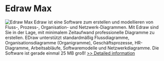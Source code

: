 # Edraw Max
![Edraw Max](https://mycommerce.akamaized.net/api/pimages/P300168648/BIG/300168648.GIF)
Edraw ist eine Software zum erstellen und modellieren von Fluss-, Prozess-, Organisation- und Netzwerk-Diagrammen. Mit Edraw sind Sie in der Lage, mit minimalem Zeitaufwand professionelle Diagramme zu erstellen. EDraw unterstützt standardmäßig Flussdiagramme, Organisationsdiagramme (Organigramme), Geschäftsprozesse, HR-Diagramme, Arbeitsabläufe, Softwaremodelle und Netzwerkdiagramme. Die Software ist gerade einmal 25 MB groß!
[>> Detailed information](https://secure.shareit.com/shareit/product.html?productid=300168648&affiliateid=200057808)